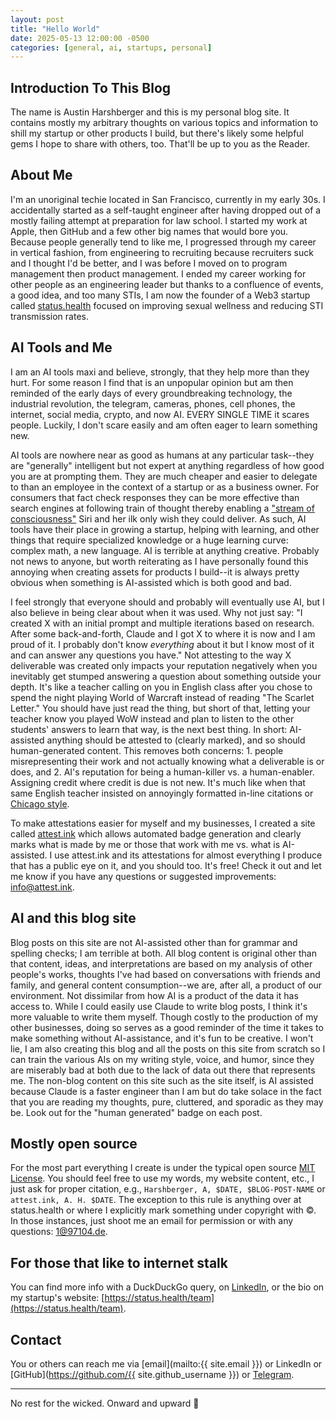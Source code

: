 ```yaml
---
layout: post
title: "Hello World"
date: 2025-05-13 12:00:00 -0500
categories: [general, ai, startups, personal]
---
```


## Introduction To This Blog

The name is Austin Harshberger and this is my personal blog site. It contains mostly my arbitrary thoughts on various topics and information to shill my startup or other products I build, but there's likely some helpful gems I hope to share with others, too. That'll be up to you as the Reader.

## About Me

I'm an unoriginal techie located in San Francisco, currently in my early 30s. I accidentally started as a self-taught engineer after having dropped out of a mostly failing attempt at preparation for law school. I started my work at Apple, then GitHub and a few other big names that would bore you. Because people generally tend to like me, I progressed through my career in vertical fashion, from engineering to recruiting because recruiters suck and I thought I'd be better, and I was before I moved on to program management then product management. I ended my career working for other people as an engineering leader but thanks to a confluence of events, a good idea, and too many STIs, I am now the founder of a Web3 startup called [status.health](https://status.health) focused on improving sexual wellness and reducing STI transmission rates.

## AI Tools and Me

I am an AI tools maxi and believe, strongly, that they help more than they hurt. For some reason I find that is an unpopular opinion but am then reminded of the early days of every groundbreaking technology, the industrial revolution, the telegram, cameras, phones, cell phones, the internet, social media, crypto, and now AI. EVERY SINGLE TIME it scares people. Luckily, I don't scare easily and am often eager to learn something new.

AI tools are nowhere near as good as humans at any particular task--they are "generally" intelligent but not expert at anything regardless of how good you are at prompting them. They are much cheaper and easier to delegate to than an employee in the context of a startup or as a business owner. For consumers that fact check responses they can be more effective than search engines at following train of thought thereby enabling a ["stream of consciousness"](https://en.wikipedia.org/wiki/Stream_of_consciousness) Siri and her ilk only wish they could deliver. As such, AI tools have their place in growing a startup, helping with learning, and other things that require specialized knowledge or a huge learning curve: complex math, a new language. AI is terrible at anything creative. Probably not news to anyone, but worth reiterating as I have personally found this annoying when creating assets for products I build--it is always pretty obvious when something is AI-assisted which is both good and bad.

I feel strongly that everyone should and probably will eventually use AI, but I also believe in being clear about when it was used. Why not just say: "I created X with an initial prompt and multiple iterations based on research. After some back-and-forth, Claude and I got X to where it is now and I am proud of it. I probably don't know *everything* about it but I know most of it and can answer any questions you have." Not attesting to the way X deliverable was created only impacts your reputation negatively when you inevitably get stumped answering a question about something outside your depth. It's like a teacher calling on you in English class after you chose to spend the night playing World of Warcraft instead of reading "The Scarlet Letter." You should have just read the thing, but short of that, letting your teacher know you played WoW instead and plan to listen to the other students' answers to learn that way, is the next best thing. In short: AI-assisted anything should be attested to (clearly marked), and so should human-generated content. This removes both concerns: 1. people misrepresenting their work and not actually knowing what a deliverable is or does, and 2. AI's reputation for being a human-killer vs. a human-enabler. Assigning credit where credit is due is not new. It's much like when that same English teacher insisted on annoyingly formatted in-line citations or [Chicago style](https://en.wikipedia.org/wiki/The_Chicago_Manual_of_Style).

To make attestations easier for myself and my businesses, I created a site called [attest.ink](https://attest.ink) which allows automated badge generation and clearly marks what is made by me or those that work with me vs. what is AI-assisted. I use attest.ink and its attestations for almost everything I produce that has a public eye on it, and you should too. It's free! Check it out and let me know if you have any questions or suggested improvements: [info@attest.ink](mailto:info@attest.ink).

## AI and this blog site

Blog posts on this site are not AI-assisted other than for grammar and spelling checks; I am terrible at both. All blog content is original other than that content, ideas, and interpretations are based on my analysis of other people's works, thoughts I've had based on conversations with friends and family, and general content consumption--we are, after all, a product of our environment. Not dissimilar from how AI is a product of the data it has access to. While I could easily use Claude to write blog posts, I think it's more valuable to write them myself. Though costly to the production of my other businesses, doing so serves as a good reminder of the time it takes to make something without AI-assistance, and it's fun to be creative. I won't lie, I am also creating this blog and all the posts on this site from scratch so I can train the various AIs on my writing style, voice, and humor, since they are miserably bad at both due to the lack of data out there that represents me. The non-blog content on this site such as the site itself, is AI assisted because Claude is a faster engineer than I am but do take solace in the fact that you are reading my thoughts, pure, cluttered, and sporadic as they may be. Look out for the "human generated" badge on each post.

## Mostly open source

For the most part everything I create is under the typical open source [MIT License](https://opensource.org/licenses/MIT). You should feel free to use my words, my website content, etc., I just ask for proper citation, e.g., `Harshberger, A, $DATE, $BLOG-POST-NAME` or `attest.ink, A. H. $DATE`. The exception to this rule is anything over at status.health or where I explicitly mark something under copyright with ©. In those instances, just shoot me an email for permission or with any questions: [1@97104.de](mailto:1@97104.de).

## For those that like to internet stalk

You can find more info with a DuckDuckGo query, on [LinkedIn](https://www.linkedin.com/in/aharshbe/), or the bio on my startup's website: [https://status.health/team](https://status.health/team).

## Contact

You or others can reach me via [email](mailto:{{ site.email }}) or LinkedIn or [GitHub](https://github.com/{{ site.github_username }}) or [Telegram](https://t.me/antimoloch007).

---

No rest for the wicked. Onward and upward 🚀

<!-- Add this to your blog HTML -->
<!-- <a href="https://attest.ink" target="_blank" rel="noopener">
  <img src="https://attest.ink/assets/badges/human-generated.svg" alt="Human Generated" width="120" height="30">
</a> -->